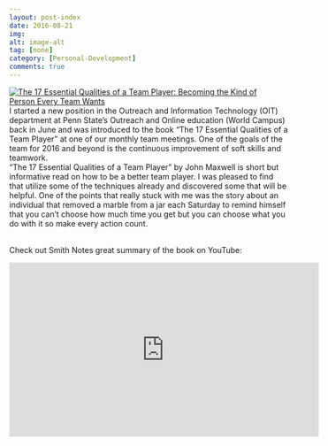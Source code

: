 ```yaml
---
layout: post-index
date: 2016-08-21
img: 
alt: image-alt
tag: [none]
category: [Personal-Development]
comments: true
---
```

<a href="https://www.goodreads.com/book/show/170490.The_17_Essential_Qualities_of_a_Team_Player" style="float: left; padding-right: 20px"><img border="0" alt="The 17 Essential Qualities of a Team Player: Becoming the Kind of Person Every Team Wants" src="https://d2arxad8u2l0g7.cloudfront.net/books/1380856792m/170490.jpg" /></a>
I started a new position in the Outreach and Information Technology (OIT) department at Penn State’s Outreach and Online education (World Campus) back in June and was introduced to the book “The 17 Essential Qualities of a Team Player” at one of our monthly team meetings. One of the goals of the team for 2016 and beyond is the continuous improvement of soft skills and teamwork. <br>“The 17 Essential Qualities of a Team Player” by John Maxwell is short but informative read on how to be a better team player. I was pleased to find that utilize some of the techniques already and discovered some that will be helpful. One of the points that really stuck with me was the story about an individual that removed a marble from a jar each Saturday to remind himself that you can’t choose how much time you get but you can choose what you do with it so make every action count. <br>
<br/>

Check out Smith Notes great summary of the book on YouTube:
<iframe width="560" height="315" src="https://www.youtube.com/embed/92vzZMSkgx0" frameborder="0" allowfullscreen></iframe>

